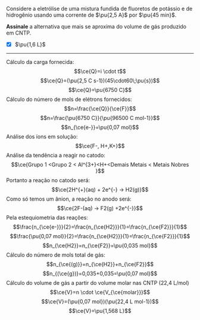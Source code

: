 Considere a eletrólise de uma mistura fundida de fluoretos de potássio e de hidrogênio usando uma corrente de $\pu{2,5 A}$ por $\pu{45 min}$.

**Assinale** a alternativa que mais se aproxima do volume de gás produzido em CNTP.

- [x] $\pu{1,6 L}$


---

Cálculo da carga fornecida:
$$\ce{Q}=i \cdot t$$
$$\ce{Q}=(\pu{2,5 C s-1})(45\cdot60\;\pu{s})$$
$$\ce{Q}=\pu{6750 C}$$
Cálculo do número de mols de elétrons fornecidos:
$$n=\frac{\ce{Q}}{\ce{F}}$$
$$n=\frac{\pu{6750 C}}{\pu{96500 C mol-1}}$$
$$n_{\ce{e-}}=\pu{0,07 mol}$$
Análise dos íons em solução:
$$\ce{F-, H+,K+}$$
Análise da tendência a reagir no catodo:
$$\ce{Grupo  1 <Grupo 2 < Al^{3+}<H+<Demais Metais < Metais Nobres }$$
Portanto a reação no catodo será:
$$\ce{2H^{+}(aq) + 2e^{-} -> H2(g)}$$
Como só temos um ânion, a reação no anodo será:
$$\ce{2F-(aq) -> F2(g) +2e^{-}}$$
Pela estequiometria das reações:
$$\frac{n_{\ce{e-}}}{2}=\frac{n_{\ce{H2}}}{1}=\frac{n_{\ce{F2}}}{1}$$
$$\frac{\pu{0,07 mol}}{2}=\frac{n_{\ce{H2}}}{1}=\frac{n_{\ce{F2}}}{1}$$
$$n_{\ce{H2}}=n_{\ce{F2}}=\pu{0,035 mol}$$
Cálculo do número de mols total de gás:
$$n_{\ce{(g)}}=n_{\ce{H2}}+n_{\ce{F2}}$$
$$n_{(\ce{g})}=0,035+0,035=\pu{0,07 mol}$$
Cálculo do volume de gás a partir do volume molar nas CNTP (22,4 L/mol)
$$\ce{V}=n \cdot \ce{V_{\ce{molar}}}$$
$$\ce{V}=(\pu{0,07 mol})(\pu{22,4 L mol-1})$$
$$\ce{V}=\pu{1,568 L}$$

